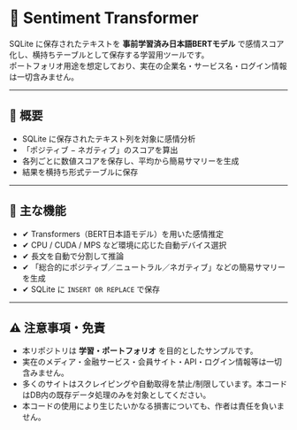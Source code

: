 # 🤖 Sentiment Transformer

SQLite に保存されたテキストを **事前学習済み日本語BERTモデル** で感情スコア化し、横持ちテーブルとして保存する学習用ツールです。  
ポートフォリオ用途を想定しており、実在の企業名・サービス名・ログイン情報は一切含みません。

---

## 🔧 概要
- SQLite に保存されたテキスト列を対象に感情分析
- 「ポジティブ − ネガティブ」のスコアを算出
- 各列ごとに数値スコアを保存し、平均から簡易サマリーを生成
- 結果を横持ち形式テーブルに保存

---

## 🧩 主な機能
- ✔ Transformers（BERT日本語モデル）を用いた感情推定  
- ✔ CPU / CUDA / MPS など環境に応じた自動デバイス選択  
- ✔ 長文を自動で分割して推論  
- ✔ 「総合的にポジティブ／ニュートラル／ネガティブ」などの簡易サマリーを生成  
- ✔ SQLite に `INSERT OR REPLACE` で保存  

---

## ⚠️ 注意事項・免責
- 本リポジトリは **学習・ポートフォリオ** を目的としたサンプルです。  
- 実在のメディア・金融サービス・会員サイト・API・ログイン情報等は一切含みません。  
- 多くのサイトはスクレイピングや自動取得を禁止/制限しています。本コードはDB内の既存データ処理のみを対象としてください。  
- 本コードの使用により生じたいかなる損害についても、作者は責任を負いません。  
